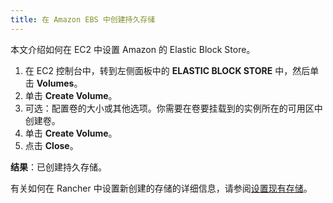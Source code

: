 ```yaml
---
title: 在 Amazon EBS 中创建持久存储
---
```


本文介绍如何在 EC2 中设置 Amazon 的 Elastic Block Store。

1. 在 EC2 控制台中，转到左侧面板中的 **ELASTIC BLOCK STORE** 中，然后单击 **Volumes**。
1. 单击 **Create Volume**。
1. 可选：配置卷的大小或其他选项。你需要在卷要挂载到的实例所在的可用区中创建卷。
1. 单击 **Create Volume**。
1. 点击 **Close**。

**结果**：已创建持久存储。

有关如何在 Rancher 中设置新创建的存储的详细信息，请参阅[设置现有存储](../set-up-existing-storage.md)。